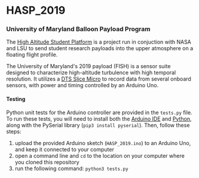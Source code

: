 # HASP_2019

### University of Maryland Balloon Payload Program

The [High Altitude Student Platform](https://laspace.lsu.edu/hasp/) is a project run in conjuction with NASA and LSU to send student research payloads into the upper atmosphere on a floating flight profile.

The University of Maryland's 2019 payload (FISH) is a sensor suite designed to characterize high-altitude turbulence with high temporal resolution.
It utilizes a [DTS Slice Micro](https://www.dtsweb.com/slice-micro-daq/) to record data from several onboard sensors, with power and timing controlled by an Arduino Uno.

#### Testing

Python unit tests for the Arduino controller are provided in the `tests.py` file. 
To run these tests, you will need to install both the [Arduino IDE](https://www.arduino.cc/en/Main/Software) and [Python](https://www.python.org/downloads/), along with the PySerial library (`pip3 install pyserial`). Then, follow these steps:

1. upload the provided Arduino sketch (`HASP_2019.ino`) to an Arduino Uno, and keep it connected to your computer
2. open a command line and `cd` to the location on your computer where you cloned this repository
3. run the following command: `python3 tests.py`
